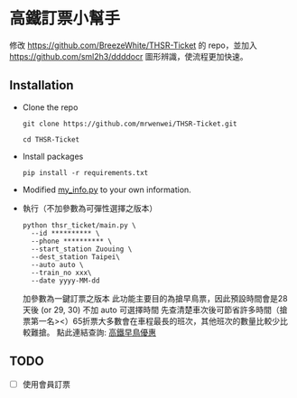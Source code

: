 # 高鐵訂票小幫手

修改 https://github.com/BreezeWhite/THSR-Ticket 的 repo，並加入 https://github.com/sml2h3/ddddocr 圖形辨識，使流程更加快速。

## Installation

* Clone the repo
  ```
  git clone https://github.com/mrwenwei/THSR-Ticket.git

  cd THSR-Ticket
  ```

* Install packages
  ```
  pip install -r requirements.txt
  ```

* Modified [my_info.py](https://github.com/mrwenwei/THSR-Ticket/blob/f4b525ed192898691c650bdd3762bd15ffa77744/thsr_ticket/configs/web/my_info.py#L2) to your own information.

* 執行（不加參數為可彈性選擇之版本）
  ```
  python thsr_ticket/main.py \
    --id ********** \
    --phone ********** \
    --start_station Zuouing \
    --dest_station Taipei\
    --auto auto \
    --train_no xxx\
    --date yyyy-MM-dd
  ```
  加參數為一鍵訂票之版本
  此功能主要目的為搶早鳥票，因此預設時間會是28天後 (or 29, 30)
  不加 auto 可選擇時間
  先查清楚車次後可節省許多時間（搶票第一名><）65折票大多數會在車程最長的班次，其他班次的數量比較少比較難搶。
  點此連結查詢: [高鐵早鳥優惠](https://www.thsrc.com.tw/ArticleContent/7039d17d-1463-4c14-ad93-4d491dedcad5)

## TODO
- [ ] 使用會員訂票
